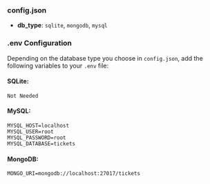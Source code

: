











### config.json
- **db_type**: `sqlite`, `mongodb`, `mysql`  

### .env Configuration
Depending on the database type you choose in `config.json`, add the following variables to your `.env` file:

#### SQLite:
`Not Needed`

#### MySQL:
```
MYSQL_HOST=localhost
MYSQL_USER=root
MYSQL_PASSWORD=root
MYSQL_DATABASE=tickets
```

#### MongoDB:
```
MONGO_URI=mongodb://localhost:27017/tickets
```

